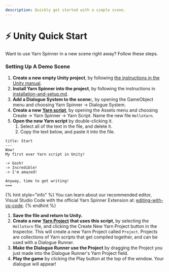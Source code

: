 ```yaml
---
description: Quickly get started with a simple scene.
---
```


# ⚡ Unity Quick Start

Want to use Yarn Spinner in a new scene right away? Follow these steps.

### Setting Up A Demo Scene

1. **Create a new empty Unity project**, by following [the instructions in the Unity manual](https://docs.unity3d.com/Manual/GettingStarted.html).
2. **Install Yarn Spinner into the project**, by following the instructions in [installation-and-setup.md](installation-and-setup.md "mention").
3. **Add a Dialogue System to the scene:**, by opening the GameObject menu and choosing Yarn Spinner -> Dialogue System.
4. **Create a new** [**Yarn script**](importing-yarn-files/yarn-scripts.md), by opening the Assets menu and choosing Create -> Yarn Spinner -> Yarn Script. Name the new file `HelloYarn`.
5. **Open the new Yarn script** by double-clicking it.
   1. Select all of the text in the file, and delete it.
   2. Copy the text below, and paste it into the file.

```
title: Start
---
Wow!
My first ever Yarn script in Unity!

-> Gosh!
-> Incredible!
-> I'm amazed!

Anyway, time to get writing!
===
```

{% hint style="info" %}
You can learn about our recommended editor, Visual Studio Code with the official Yarn Spinner Extension at: [editing-with-vs-code](../write-yarn-scripts/editing-with-vs-code/ "mention").
{% endhint %}

1. **Save the file and return to Unity.**
2. **Create a new** [**Yarn Project**](importing-yarn-files/yarn-projects.md) **that uses this script**, by selecting the `HelloYarn` file, and clicking the Create New Yarn Project button in the Inspector. This will create a new Yarn Project called `Project`. Projects are collections of Yarn scripts that get compiled together, and can be used with a Dialogue Runner.
3. **Make the Dialogue Runner use the Project** by dragging the Project you just made into the Dialogue Runner's Yarn Project field.
4. **Play the game** by clicking the Play button at the top of the window. Your dialogue will appear!
